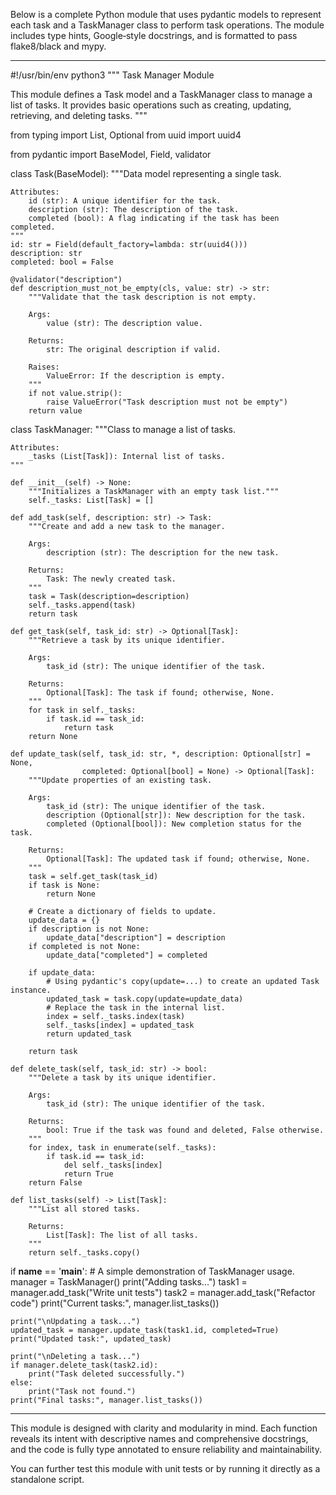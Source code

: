 Below is a complete Python module that uses pydantic models to represent each task and a TaskManager class to perform task operations. The module includes type hints, Google‑style docstrings, and is formatted to pass flake8/black and mypy.

--------------------------------------------------
#!/usr/bin/env python3
"""
Task Manager Module

This module defines a Task model and a TaskManager class to manage a list of tasks.
It provides basic operations such as creating, updating, retrieving, and deleting tasks.
"""

from typing import List, Optional
from uuid import uuid4

from pydantic import BaseModel, Field, validator


class Task(BaseModel):
    """Data model representing a single task.

    Attributes:
        id (str): A unique identifier for the task.
        description (str): The description of the task.
        completed (bool): A flag indicating if the task has been completed.
    """
    id: str = Field(default_factory=lambda: str(uuid4()))
    description: str
    completed: bool = False

    @validator("description")
    def description_must_not_be_empty(cls, value: str) -> str:
        """Validate that the task description is not empty.

        Args:
            value (str): The description value.

        Returns:
            str: The original description if valid.

        Raises:
            ValueError: If the description is empty.
        """
        if not value.strip():
            raise ValueError("Task description must not be empty")
        return value


class TaskManager:
    """Class to manage a list of tasks.

    Attributes:
        _tasks (List[Task]): Internal list of tasks.
    """

    def __init__(self) -> None:
        """Initializes a TaskManager with an empty task list."""
        self._tasks: List[Task] = []

    def add_task(self, description: str) -> Task:
        """Create and add a new task to the manager.

        Args:
            description (str): The description for the new task.

        Returns:
            Task: The newly created task.
        """
        task = Task(description=description)
        self._tasks.append(task)
        return task

    def get_task(self, task_id: str) -> Optional[Task]:
        """Retrieve a task by its unique identifier.

        Args:
            task_id (str): The unique identifier of the task.

        Returns:
            Optional[Task]: The task if found; otherwise, None.
        """
        for task in self._tasks:
            if task.id == task_id:
                return task
        return None

    def update_task(self, task_id: str, *, description: Optional[str] = None,
                    completed: Optional[bool] = None) -> Optional[Task]:
        """Update properties of an existing task.

        Args:
            task_id (str): The unique identifier of the task.
            description (Optional[str]): New description for the task.
            completed (Optional[bool]): New completion status for the task.

        Returns:
            Optional[Task]: The updated task if found; otherwise, None.
        """
        task = self.get_task(task_id)
        if task is None:
            return None

        # Create a dictionary of fields to update.
        update_data = {}
        if description is not None:
            update_data["description"] = description
        if completed is not None:
            update_data["completed"] = completed

        if update_data:
            # Using pydantic's copy(update=...) to create an updated Task instance.
            updated_task = task.copy(update=update_data)
            # Replace the task in the internal list.
            index = self._tasks.index(task)
            self._tasks[index] = updated_task
            return updated_task

        return task

    def delete_task(self, task_id: str) -> bool:
        """Delete a task by its unique identifier.

        Args:
            task_id (str): The unique identifier of the task.

        Returns:
            bool: True if the task was found and deleted, False otherwise.
        """
        for index, task in enumerate(self._tasks):
            if task.id == task_id:
                del self._tasks[index]
                return True
        return False

    def list_tasks(self) -> List[Task]:
        """List all stored tasks.

        Returns:
            List[Task]: The list of all tasks.
        """
        return self._tasks.copy()


if __name__ == '__main__':
    # A simple demonstration of TaskManager usage.
    manager = TaskManager()
    print("Adding tasks...")
    task1 = manager.add_task("Write unit tests")
    task2 = manager.add_task("Refactor code")
    print("Current tasks:", manager.list_tasks())

    print("\nUpdating a task...")
    updated_task = manager.update_task(task1.id, completed=True)
    print("Updated task:", updated_task)

    print("\nDeleting a task...")
    if manager.delete_task(task2.id):
        print("Task deleted successfully.")
    else:
        print("Task not found.")
    print("Final tasks:", manager.list_tasks())
--------------------------------------------------

This module is designed with clarity and modularity in mind. Each function reveals its intent with descriptive names and comprehensive docstrings, and the code is fully type annotated to ensure reliability and maintainability.

You can further test this module with unit tests or by running it directly as a standalone script.